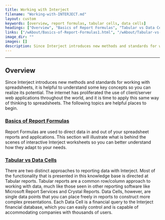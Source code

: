 ```yaml
---
title: Working with Interject
filename: "Working-with-INTERJECT.md"
layout: custom
keywords: [overview, report formulas, tabular cells, data cells]
headings: ["Overview", "Basics of Report Formulas", "Tabular vs Data Cells"]
links: ["/wAbout/Basics-of-Report-Formulas1.html", "/wAbout/Tabular-vs-Data-Cells.html"]
image_dir: ""
images: []
description: Since Interject introduces new methods and standards for working with spreadsheets, it is helpful to understand some key concepts so you can realize its potential.
---
```

* * *

## Overview

Since Interject introduces new methods and standards for working with spreadsheets, it is helpful to understand some key concepts so you can realize its potential. The internet has proliferated the use of client/server web applications throughout the world, and it is time to apply this same way of thinking to spreadsheets. The following topics are helpful places to begin.

### [Basics of Report Formulas](/wAbout/Basics-of-Report-Formulas1.html)

Report Formulas are used to direct data in and out of your spreadsheet reports and applications. This section will illustrate what is behind the scenes of interactive Interject worksheets so you can better understand how they adapt to your needs.

### [Tabular vs Data Cells](/wAbout/Tabular-vs-Data-Cells.html)

There are two distinct approaches to reporting data with Interject. Most of the functionality that is presented in this knowledge base is directed at Tabular reports. Tabular reports are a common row/column approach to working with data, much like those seen in other reporting software like Microsoft Report Services and Crystal Reports. Data Cells, however, are single data points that you can place freely in reports to construct more complex presentations. Each Data Cell is a financial query to the Interject financial database, which you can easily control and is capable of accommodating companies with thousands of users.
